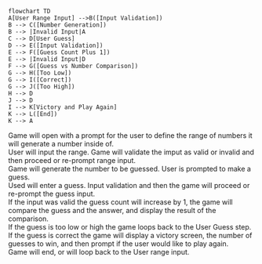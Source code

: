```mermaid
flowchart TD
A[User Range Input] -->B([Input Validation])
B --> C([Number Generation])
B --> |Invalid Input|A
C --> D[User Guess]
D --> E([Input Validation])
E --> F([Guess Count Plus 1])
E --> |Invalid Input|D
F --> G([Guess vs Number Comparison])
G --> H([Too Low])
G --> I([Correct])
G --> J([Too High])
H --> D
J --> D
I --> K[Victory and Play Again]
K --> L([End])
K --> A
```  
Game will open with a prompt for the user to define the range of numbers it will generate a number inside of.  
User will input the range. Game will validate the imput as valid or invalid and then proceed or re-prompt range input.  
Game will generate the number to be guessed. User is prompted to make a guess.  
Used will enter a guess. Input validation and then the game will proceed or re-prompt the guess input.  
If the input was valid the guess count will increase by 1, the game will compare the guess and the answer, and display the result of the comparison.  
If the guess is too low or high the game loops back to the User Guess step.  
If the guess is correct the game will display a victory screen, the number of guesses to win, and then prompt if the user would like to play again.  
Game will end, or will loop back to the User range input.